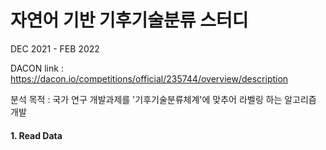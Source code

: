 # 자연어 기반 기후기술분류 스터디 

DEC 2021 - FEB 2022

DACON link : https://dacon.io/competitions/official/235744/overview/description

분석 목적 : 국가 연구 개발과제를 '기후기술분류체계'에 맞추어 라벨링 하는 알고리즘 개발 

#### 1. Read Data 

